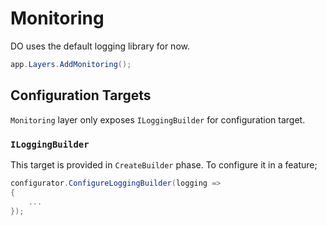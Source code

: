 # Monitoring

DO uses the default logging library for now.

```csharp
app.Layers.AddMonitoring();
```

## Configuration Targets

`Monitoring` layer only exposes `ILoggingBuilder` for configuration target.

### `ILoggingBuilder`

This target is provided in `CreateBuilder` phase. To configure it in a feature;

```csharp
configurator.ConfigureLoggingBuilder(logging =>
{
    ...
});
```

